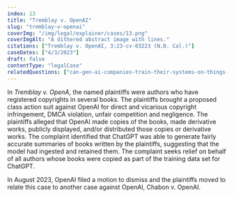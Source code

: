 ```yaml
---
index: 13
title: "Tremblay v. OpenAI"
slug: "tremblay-v-openai"
coverImg: "/img/legal/explainer/cases/13.png"
coverImgAlt: "A dithered abstract image with lines."
citations: ["Tremblay v. OpenAI, 3:23-cv-03223 (N.D. Cal.)"]
caseDates: ["4/3/2023"]
draft: false 
contentType: "legalCase"
relatedQuestions: ["can-gen-ai-companies-train-their-systems-on-things-i-made"]
---
```

In *Tremblay v. OpenA*, the named plaintiffs were authors who have registered copyrights in several books. The plaintiffs brought a proposed class action suit against OpenAI for direct and vicarious copyright infringement, DMCA violation, unfair competition and negligence. The plaintiffs alleged that OpenAI made copies of the books, made derivative works, publicly displayed, and/or distributed those copies or derivative works. The complaint identified that ChatGPT was able to generate fairly accurate summaries of books written by the plaintiffs, suggesting that the model had ingested and retained them. The complaint seeks relief on behalf of all authors whose books were copied as part of the training data set for ChatGPT.

In August 2023, OpenAI filed a motion to dismiss and the plaintiffs moved to relate this case to another case against OpenAI, Chabon v. OpenAI.


